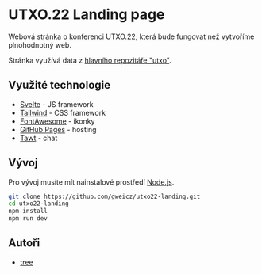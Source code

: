 # UTXO.22 Landing page

Webová stránka o konferenci UTXO.22, která bude fungovat než vytvoříme plnohodnotný web.

Stránka využívá data z [hlavního repozitáře "utxo"](https://github.com/gweicz/utxo).

## Využité technologie
- [Svelte](https://svelte.dev/) - JS framework
- [Tailwind](https://tailwindcss.com/) - CSS framework
- [FontAwesome](https://fontawesome.com/) - ikonky
- [GitHub Pages](https://pages.github.com/) - hosting
- [Tawt](https://www.tawk.to/) - chat

## Vývoj

Pro vývoj musíte mít nainstalové prostředí [Node.js](https://nodejs.org/en/).

```bash
git clone https://github.com/gweicz/utxo22-landing.git
cd utxo22-landing
npm install
npm run dev
```

## Autoři

- [tree](https://twitter.com/treecz)
